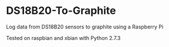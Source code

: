 DS18B20-To-Graphite
===================

Log data from DS18B20 sensors to graphite using a Raspberry Pi


Tested on raspbian and xbian with Python 2.7.3
